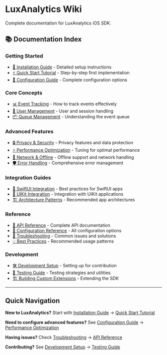 # LuxAnalytics Wiki

Complete documentation for LuxAnalytics iOS SDK.

## 📚 Documentation Index

### Getting Started
- [🚀 Installation Guide](Installation.md) - Detailed setup instructions
- [⚡ Quick Start Tutorial](Quick-Start.md) - Step-by-step first implementation
- [🔧 Configuration Guide](Configuration.md) - Complete configuration options

### Core Concepts
- [📊 Event Tracking](Event-Tracking.md) - How to track events effectively
- [👤 User Management](User-Management.md) - User and session handling
- [📦 Queue Management](Queue-Management.md) - Understanding the event queue

### Advanced Features
- [🔒 Privacy & Security](Privacy-Security.md) - Privacy features and data protection
- [⚡ Performance Optimization](Performance.md) - Tuning for optimal performance
- [📡 Network & Offline](Network-Offline.md) - Offline support and network handling
- [🛡️ Error Handling](Error-Handling.md) - Comprehensive error management

### Integration Guides
- [📱 SwiftUI Integration](SwiftUI-Integration.md) - Best practices for SwiftUI apps
- [🎯 UIKit Integration](UIKit-Integration.md) - Integration with UIKit applications
- [🏗️ Architecture Patterns](Architecture-Patterns.md) - Recommended app architectures

### Reference
- [🚀 API Reference](API-Reference.md) - Complete API documentation
- [🔧 Configuration Reference](Configuration-Reference.md) - All configuration options
- [🐛 Troubleshooting](Troubleshooting.md) - Common issues and solutions
- [💡 Best Practices](Best-Practices.md) - Recommended usage patterns

### Development
- [🛠️ Development Setup](Development-Setup.md) - Setting up for contribution
- [🧪 Testing Guide](Testing.md) - Testing strategies and utilities
- [🏗️ Building Custom Extensions](Custom-Extensions.md) - Extending the SDK

---

## Quick Navigation

**New to LuxAnalytics?** Start with [Installation Guide](Installation.md) → [Quick Start Tutorial](Quick-Start.md)

**Need to configure advanced features?** See [Configuration Guide](Configuration.md) → [Performance Optimization](Performance.md)

**Having issues?** Check [Troubleshooting](Troubleshooting.md) → [API Reference](API-Reference.md)

**Contributing?** See [Development Setup](Development-Setup.md) → [Testing Guide](Testing.md)